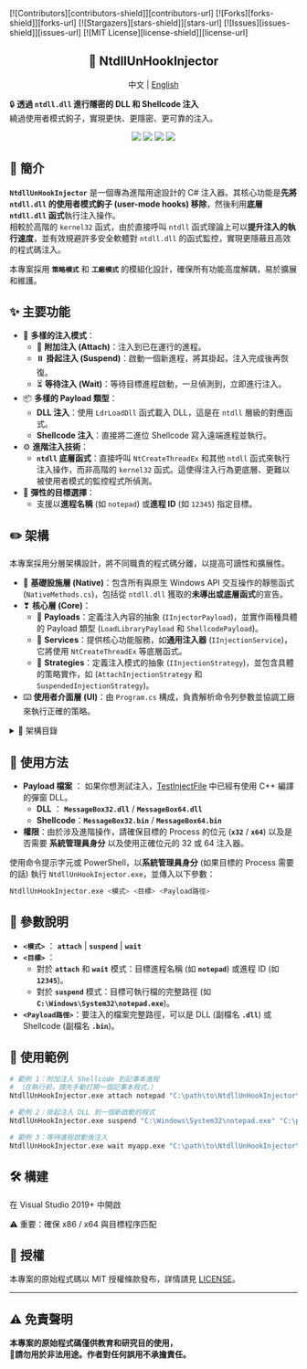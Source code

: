 [![Contributors][contributors-shield]][contributors-url]
[![Forks][forks-shield]][forks-url]
[![Stargazers][stars-shield]][stars-url]
[![Issues][issues-shield]][issues-url]
[![MIT License][license-shield]][license-url]

<div align="center">
  <h2 align="center">🧬 NtdllUnHookInjector</h3>

  <p align="center">
    中文
	| 
    <a href="https://github.com/Neillife/NtdllUnHookInjector/README.md">English</a>
  </p>
</div>

🔒 **透過 `ntdll.dll` 進行隱密的 DLL 和 Shellcode 注入**  
繞過使用者模式鉤子，實現更快、更隱密、更可靠的注入。

<p align="center">
  <img src="https://img.shields.io/badge/Platform-Windows-blue?logo=windows" />
  <img src="https://img.shields.io/badge/Language-C%23-purple?logo=csharp" />
  <img src="https://img.shields.io/badge/Build-Passing-brightgreen?logo=githubactions" />
  <img src="https://img.shields.io/badge/License-MIT-lightgrey?logo=open-source-initiative" />
</p>


## 📝 簡介
**`NtdllUnHookInjector`** 是一個專為進階用途設計的 C# 注入器。其核心功能是**先將 `ntdll.dll` 的使用者模式鉤子 (user-mode hooks) 移除**，然後利用**底層 `ntdll.dll` 函式**執行注入操作。  
相較於高階的 `kernel32` 函式，由於直接呼叫 `ntdll` 函式理論上可以**提升注入的執行速度**，並有效規避許多安全軟體對 `ntdll.dll` 的函式監控，實現更隱蔽且高效的程式碼注入。

本專案採用 **`策略模式`** 和 **`工廠模式`** 的模組化設計，確保所有功能高度解耦，易於擴展和維護。


## ✨ 主要功能
- 🧩 **多樣的注入模式**：
  - 🔗 **附加注入 (Attach)**：注入到已在運行的進程。
  - ⏸️ **掛起注入 (Suspend)**：啟動一個新進程，將其掛起，注入完成後再恢復。
  - ⏳ **等待注入 (Wait)**：等待目標進程啟動，一旦偵測到，立即進行注入。
- 📦 **多樣的 Payload 類型**：
  - **DLL 注入**：使用 `LdrLoadDll` 函式載入 DLL，這是在 `ntdll` 層級的對應函式。
  - **Shellcode 注入**：直接將二進位 Shellcode 寫入遠端進程並執行。
- ⚙️ **進階注入技術**：
  - **`ntdll` 底層函式**：直接呼叫 `NtCreateThreadEx` 和其他 `ntdll` 函式來執行注入操作，而非高階的 `kernel32` 函式。這使得注入行為更底層、更難以被使用者模式的監控程式所偵測。
- 🎯 **彈性的目標選擇**：
  - 支援以**進程名稱** (如 `notepad`) 或**進程 ID** (如 `12345`) 指定目標。


## ✏️ 架構
本專案採用分層架構設計，將不同職責的程式碼分離，以提高可讀性和擴展性。

- 🔨 **基礎設施層 (Native)**：包含所有與原生 Windows API 交互操作的靜態函式 (`NativeMethods.cs`)，包括從 `ntdll.dll` 獲取的**未導出或底層函式**的宣告。
- ❣ **核心層 (Core)**：
  - 📄 **Payloads**：定義注入內容的抽象 (`IInjectorPayload`)，並實作兩種具體的 Payload 類型 (`LoadLibraryPayload` 和 `ShellcodePayload`)。
  - 📡 **Services**：提供核心功能服務，如**通用注入器** (`IInjectionService`)，它將使用 `NtCreateThreadEx` 等底層函式。
  - 🔀 **Strategies**：定義注入模式的抽象 (`IInjectionStrategy`)，並包含具體的策略實作，如 (`AttachInjectionStrategy` 和 `SuspendedInjectionStrategy`)。
- ⌨️ **使用者介面層 (UI)**：由 `Program.cs` 構成，負責解析命令列參數並協調工廠來執行正確的策略。

<details>
  <summary> 📂 架構目錄</summary>

```bash
NtdllUnHookInjector/
├── Core/
│   ├── Payloads/              # Injection payloads
│   ├── Services/              # Injection services
│   └── Strategies/            # Injection strategies
├── Native/                    # Windows API bindings
└── TestInjectFile/            # Sample DLLs and shellcode
```
</details>


## 🚀 使用方法
- **Payload 檔案** ： 如果你想測試注入，[TestInjectFile](https://github.com/Neillife/NtdllUnHookInjector/TestInjectFile) 中已經有使用 C++ 編譯的彈窗 DLL。
  - **DLL** ： **`MessageBox32.dll`** / **`MessageBox64.dll`**
  - **Shellcode**：**`MessageBox32.bin`** / **`MessageBox64.bin`**
- **權限**：由於涉及進階操作，請確保目標的 Process 的位元 (**`x32`** / **`x64`**) 以及是否需要 **系統管理員身分** 以及使用正確位元的 32 或 64 注入器。

使用命令提示字元或 PowerShell，以**系統管理員身分** (如果目標的 Process 需要的話) 執行 `NtdllUnHookInjector.exe`，並傳入以下參數：

```bash
NtdllUnHookInjector.exe <模式> <目標> <Payload路徑>
```

## 🔹 參數說明

- **`<模式>`** ： **`attach`** | **`suspend`** | **`wait`**
- **`<目標>`** ： 
  - 對於 **`attach`** 和 **`wait`** 模式：目標進程名稱 (如 **`notepad`**) 或進程 ID (如 **`12345`**)。
  - 對於 **`suspend`** 模式：目標可執行檔的完整路徑 (如 **`C:\Windows\System32\notepad.exe`**)。
- **`<Payload路徑>`**：要注入的檔案完整路徑，可以是 DLL (副檔名 **`.dll`**) 或 Shellcode (副檔名 **`.bin`**)。

## 🔹 使用範例

```bash
# 範例 1：附加注入 Shellcode 到記事本進程
# （在執行前，請先手動打開一個記事本程式。）
NtdllUnHookInjector.exe attach notepad "C:\path\to\NtdllUnHookInjector\TestInjectFile\MessageBox64.bin"

# 範例 2：掛起注入 DLL 到一個新啟動的程式
NtdllUnHookInjector.exe suspend "C:\Windows\System32\notepad.exe" "C:\path\to\NtdllUnHookInjector\TestInjectFile\MessageBox64.dll"

# 範例 3：等待進程啟動後注入
NtdllUnHookInjector.exe wait myapp.exe "C:\path\to\NtdllUnHookInjector\TestInjectFile\MessageBox64.dll"
```


## 🛠️ 構建

在 Visual Studio 2019+ 中開啟

⚠️ 重要：確保 x86 / x64 與目標程序匹配


## 📜 授權

本專案的原始程式碼以 MIT 授權條款發布，詳情請見 [LICENSE](https://github.com/Neillife/NtdllUnHookInjector/LICENSE)。

---

## ⚠️ 免責聲明

**本專案的原始程式碼僅供教育和研究目的使用，  
🚫請勿用於非法用途。作者對任何誤用不承擔責任。**